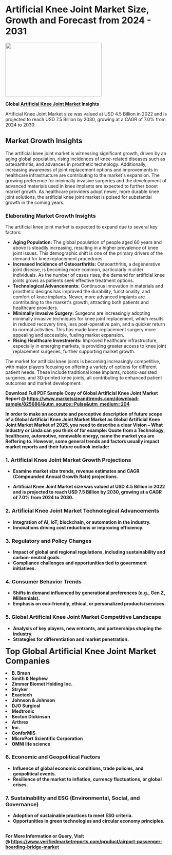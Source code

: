 <H1>Artificial Knee Joint Market Size, Growth and Forecast from 2024 - 2031</H1><img class="aligncenter size-medium wp-image-584254" src="https://thirdeyenews.in/wp-content/uploads/2024/09/Global-Market-Research-300x168.jpeg" alt="" width="300" height="168" /><p><strong>Global&nbsp;<a href="https://www.marketsizeandtrends.com/download-sample/825686/&amp;utm_source=Pulse&amp;utm_medium=204">Artificial Knee Joint Market</a> Insights</strong></p><p>Artificial Knee Joint Market size was valued at USD 4.5 Billion in 2022 and is projected to reach USD 7.5 Billion by 2030, growing at a CAGR of 7.0% from 2024 to 2030.</p><p><h2>Market Growth Insights</h2> <p>The artificial knee joint market is witnessing significant growth, driven by an aging global population, rising incidences of knee-related diseases such as osteoarthritis, and advances in prosthetic technology. Additionally, increasing awareness of joint replacement options and improvements in healthcare infrastructure are contributing to the market's expansion. The growing preference for minimally invasive surgeries and the development of advanced materials used in knee implants are expected to further boost market growth. As healthcare providers adopt newer, more durable knee joint solutions, the artificial knee joint market is poised for substantial growth in the coming years.</p> <p><strong></strong></p> <h3>Elaborating Market Growth Insights</h3> <p>The artificial knee joint market is expected to expand due to several key factors:</p> <ul> <li><strong>Aging Population:</strong> The global population of people aged 60 years and above is steadily increasing, resulting in a higher prevalence of knee joint issues. This demographic shift is one of the primary drivers of the demand for knee replacement procedures.</li> <li><strong>Increased Incidence of Osteoarthritis:</strong> Osteoarthritis, a degenerative joint disease, is becoming more common, particularly in older individuals. As the number of cases rises, the demand for artificial knee joints grows as patients seek effective treatment options.</li> <li><strong>Technological Advancements:</strong> Continuous innovation in materials and prosthetic designs has improved the durability, functionality, and comfort of knee implants. Newer, more advanced implants are contributing to the market's growth, attracting both patients and healthcare providers.</li> <li><strong>Minimally Invasive Surgery:</strong> Surgeons are increasingly adopting minimally invasive techniques for knee joint replacement, which results in reduced recovery time, less post-operative pain, and a quicker return to normal activities. This has made knee replacement surgery more appealing and accessible, fueling market expansion.</li> <li><strong>Rising Healthcare Investments:</strong> Improved healthcare infrastructure, especially in emerging markets, is providing greater access to knee joint replacement surgeries, further supporting market growth.</li> </ul> <p>The market for artificial knee joints is becoming increasingly competitive, with major players focusing on offering a variety of options for different patient needs. These include traditional knee implants, robotic-assisted surgeries, and 3D-printed knee joints, all contributing to enhanced patient outcomes and market development.</p> <p><strong></p><p><span class=""><strong>Download Full PDF Sample Copy of Global Artificial Knee Joint Market Report</strong> @ <a href="https://www.marketsizeandtrends.com/download-sample/825686/&amp;utm_source=Pulse&amp;utm_medium=204" target="_blank">https://www.marketsizeandtrends.com/download-sample/825686/&amp;utm_source=Pulse&amp;utm_medium=204</a></span></p><p>In order to make an accurate and perceptive description of future scope of a Global&nbsp;Artificial Knee Joint Market Market as Global&nbsp;Artificial Knee Joint Market Market of 2025, you need to describe a clear Vision &ndash; What Industry or Linda can you think of for example: Quote from a Technology, healthcare, automotive, renewable energy, name the market you are Reffering to. However, some general trends and factors usually impact market reports and their future outlook include:</p><h3>1.&nbsp;<strong>Artificial Knee Joint Market Growth Projections</strong></h3><ul><li>Examine market size trends, revenue estimates and CAGR (Compounded Annual Growth Rate) projections.</li><li><p>Artificial Knee Joint Market size was valued at USD 4.5 Billion in 2022 and is projected to reach USD 7.5 Billion by 2030, growing at a CAGR of 7.0% from 2024 to 2030.</p></li></ul><h3>2.&nbsp;<strong>Artificial Knee Joint Market Technological Advancements</strong></h3><ul><li>Integration of AI, IoT, blockchain, or automation in the industry.</li><li>Innovations driving cost reductions or improving efficiency.</li></ul><h3>3.&nbsp;<strong>Regulatory and Policy Changes</strong></h3><ul><li>Impact of global and regional regulations, including sustainability and carbon-neutral goals.</li><li>Compliance challenges and opportunities tied to government initiatives.</li></ul><h3>4.&nbsp;<strong>Consumer Behavior Trends</strong></h3><ul><li>Shifts in demand influenced by generational preferences (e.g., Gen Z, Millennials).</li><li>Emphasis on eco-friendly, ethical, or personalized products/services.</li></ul><h3>5.&nbsp;<strong>Global Artificial Knee Joint Market Competitive Landscape</strong></h3><ul><li>Analysis of key players, new entrants, and partnerships shaping the industry.</li><li>Strategies for differentiation and market penetration.</li></ul><p data-pm-slice="1 1 []"><span style="color: inherit; font-family: inherit; font-size: 25px;">Top Global Artificial Knee Joint Market Companies</span></p><div class="" data-test-id=""><p><li>B. Braun</li><li> Smith & Nephew</li><li> Zimmer Biomet Holding Inc.</li><li> Stryker</li><li> Exactech</li><li> Johnson & Johnson</li><li> DJO Surgical</li><li> Medtronic</li><li> Becton Dickinson</li><li> Arthrex</li><li> Inc.</li><li> ConforMIS</li><li> MicroPort Scientific Corporation</li><li> OMNI life science</li></p></div><h3>6.&nbsp;<strong>Economic and Geopolitical Factors</strong></h3><ul><li>Influence of global economic conditions, trade policies, and geopolitical events.</li><li>Resilience of the market to inflation, currency fluctuations, or global crises.</li></ul><h3>7.&nbsp;<strong>Sustainability and ESG (Environmental, Social, and Governance)</strong></h3><ul><li>Adoption of sustainable practices to meet ESG criteria.</li><li>Opportunities in green technologies and circular economy principles.</li></ul><h2><strong style="font-size: 14px;">For More Information or Query, Visit @&nbsp;</strong><a style="background-color: #ffffff; font-size: 14px;" href="https://www.marketsizeandtrends.com/report/artificial-knee-joint-market/" target="_blank">https://www.verifiedmarketreports.com/product/airport-passenger-boarding-bridge-market</a></h2>
